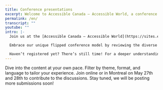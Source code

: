 ```yaml
---
title: Conference presentations
excerpt: Welcome to Accessible Canada — Accessible World, a conference that aims to advance accessibility and inclusive design in various domains.
permalink: /en/
transcript: ""
youtube: ""
intro: |-
  Join us at the [Accessible Canada — Accessible World](https://sites.events.concordia.ca/sites/accessconf/en/accessible-canada-accessible-world/home) conference happening online and in Montreal on May 27 & 28, 2024.

  Embrace our unique flipped conference model by reviewing the diverse array of presentations before the event on this page. This pre-conference exploration allows us to dedicate our time together to tackle 24 critical challenges across four pivotal themes.

  Haven’t registered yet? There’s still time! For a deeper understanding of the challenges we’ll address and to register, please visit our [Conference Challenges](https://sites.events.concordia.ca/sites/accessconf/en/accessible-canada-accessible-world/pages/9) and [Registration](https://sites.events.concordia.ca/sites/accessconf/en/accessible-canada-accessible-world/register) pages. We need your input!
---
```

Dive into the content at your own pace. Filter by theme, format, and language to tailor your experience. Join online or in Montreal on May 27th and 28th to contribute to the discussions. Stay tuned, we will be posting more submissions soon! 
